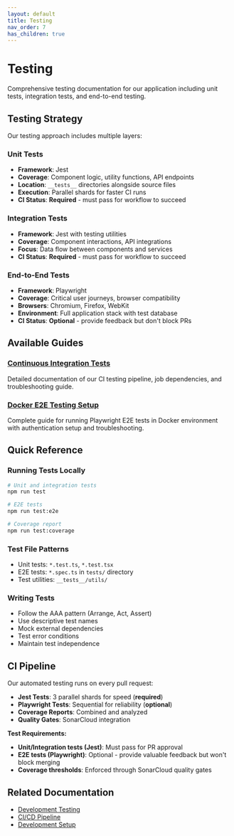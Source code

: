 ```yaml
---
layout: default
title: Testing
nav_order: 7
has_children: true
---
```


# Testing

Comprehensive testing documentation for our application including unit tests, integration tests, and end-to-end testing.

## Testing Strategy

Our testing approach includes multiple layers:

### Unit Tests

- **Framework**: Jest
- **Coverage**: Component logic, utility functions, API endpoints
- **Location**: `__tests__` directories alongside source files
- **Execution**: Parallel shards for faster CI runs
- **CI Status**: **Required** - must pass for workflow to succeed

### Integration Tests

- **Framework**: Jest with testing utilities
- **Coverage**: Component interactions, API integrations
- **Focus**: Data flow between components and services
- **CI Status**: **Required** - must pass for workflow to succeed

### End-to-End Tests

- **Framework**: Playwright
- **Coverage**: Critical user journeys, browser compatibility
- **Browsers**: Chromium, Firefox, WebKit
- **Environment**: Full application stack with test database
- **CI Status**: **Optional** - provide feedback but don't block PRs

## Available Guides

### [Continuous Integration Tests](ci-tests.html)

Detailed documentation of our CI testing pipeline, job dependencies, and troubleshooting guide.

### [Docker E2E Testing Setup](docker-e2e-setup.html)

Complete guide for running Playwright E2E tests in Docker environment with authentication setup and troubleshooting.

## Quick Reference

### Running Tests Locally

```bash
# Unit and integration tests
npm run test

# E2E tests
npm run test:e2e

# Coverage report
npm run test:coverage
```

### Test File Patterns

- Unit tests: `*.test.ts`, `*.test.tsx`
- E2E tests: `*.spec.ts` in `tests/` directory
- Test utilities: `__tests__/utils/`

### Writing Tests

- Follow the AAA pattern (Arrange, Act, Assert)
- Use descriptive test names
- Mock external dependencies
- Test error conditions
- Maintain test independence

## CI Pipeline

Our automated testing runs on every pull request:

- **Jest Tests**: 3 parallel shards for speed (**required**)
- **Playwright Tests**: Sequential for reliability (**optional**)
- **Coverage Reports**: Combined and analyzed
- **Quality Gates**: SonarCloud integration

**Test Requirements:**

- **Unit/Integration tests (Jest)**: Must pass for PR approval
- **E2E tests (Playwright)**: Optional - provide valuable feedback but won't block merging
- **Coverage thresholds**: Enforced through SonarCloud quality gates

## Related Documentation

- [Development Testing](../development/testing.html)
- [CI/CD Pipeline](../deployment/ci-cd.html)
- [Development Setup](../development/index.html)
